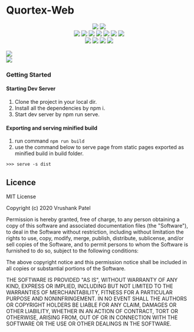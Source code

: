 # Quortex-Web

<div align=center>
<a href="https://sonarcloud.io/summary/new_code?id=VrushankPatel_Quortex"><img src="https://sonarcloud.io/images/project_badges/sonarcloud-black.svg"/></a>
<a href="https://sonarcloud.io/summary/new_code?id=VrushankPatel_Quortex"><img src="https://sonarcloud.io/api/project_badges/quality_gate?project=VrushankPatel_Quortex"/></a><br/>
<a href="https://sonarcloud.io/summary/new_code?id=VrushankPatel_Quortex"><img src="https://sonarcloud.io/api/project_badges/measure?project=VrushankPatel_Quortex&metric=alert_status"/></a>
<a href="https://sonarcloud.io/summary/new_code?id=VrushankPatel_Quortex"><img src="https://sonarcloud.io/api/project_badges/measure?project=VrushankPatel_Quortex&metric=bugs"/></a>
<a href="https://sonarcloud.io/summary/new_code?id=VrushankPatel_Quortex"><img src="https://sonarcloud.io/api/project_badges/measure?project=VrushankPatel_Quortex&metric=code_smells"/></a>
<a href="https://sonarcloud.io/summary/new_code?id=VrushankPatel_Quortex"><img src="https://sonarcloud.io/api/project_badges/measure?project=VrushankPatel_Quortex&metric=duplicated_lines_density"/></a>
<a href="https://sonarcloud.io/summary/new_code?id=VrushankPatel_Quortex"><img src="https://sonarcloud.io/api/project_badges/measure?project=VrushankPatel_Quortex&metric=sqale_rating"/></a>
<a href="https://sonarcloud.io/summary/new_code?id=VrushankPatel_Quortex"><img src="https://sonarcloud.io/api/project_badges/measure?project=VrushankPatel_Quortex&metric=reliability_rating"/></a>
<a href="https://sonarcloud.io/summary/new_code?id=VrushankPatel_Quortex"><img src="https://sonarcloud.io/api/project_badges/measure?project=VrushankPatel_Quortex&metric=security_rating"/></a><br/>
<a href="https://sonarcloud.io/summary/new_code?id=VrushankPatel_Quortex"><img src="https://sonarcloud.io/api/project_badges/measure?project=VrushankPatel_Quortex&metric=sqale_index"/></a>
<a href="https://sonarcloud.io/summary/new_code?id=VrushankPatel_Quortex"><img src="https://sonarcloud.io/api/project_badges/measure?project=VrushankPatel_Quortex&metric=vulnerabilities"/></a>
<a target="_blank" href="https://app.fossa.com/reports/2ca1e3d4-0b5e-4e28-9bc5-d59aaf74dbec"><img src="https://img.shields.io/badge/Fossa-Report-blue"/></a>
<a href="https://app.fossa.com/projects/git%2Bgithub.com%2FVrushankPatel%2FQuortex?ref=badge_shield" alt="FOSSA Status"><img src="https://app.fossa.com/api/projects/git%2Bgithub.com%2FVrushankPatel%2FQuortex.svg?type=shield"/></a>
</div><br/>
<a href="https://app.fossa.com/projects/git%2Bgithub.com%2FVrushankPatel%2FQuortex?ref=badge_small" alt="FOSSA Status"><img src="https://app.fossa.com/api/projects/git%2Bgithub.com%2FVrushankPatel%2FQuortex.svg?type=small"/></a><br/>
<a href="https://app.fossa.com/projects/git%2Bgithub.com%2FVrushankPatel%2FQuortex?ref=badge_large" alt="FOSSA Status"><img src="https://app.fossa.com/api/projects/git%2Bgithub.com%2FVrushankPatel%2FQuortex.svg?type=large"/></a>

### Getting Started

#### Starting Dev Server

1. Clone the project in your local dir.
2. Install all the dependencies by npm i.
3. Start dev server by npm run serve.

#### Exporting and serving minified build

1. run command `npm run build`
2. use the command below to serve page from static pages exported as minified build in build folder.

```
>>> serve -s dist
```

Licence
-------
MIT License

Copyright (c) 2020 Vrushank Patel

Permission is hereby granted, free of charge, to any person obtaining a copy
of this software and associated documentation files (the "Software"), to deal
in the Software without restriction, including without limitation the rights
to use, copy, modify, merge, publish, distribute, sublicense, and/or sell
copies of the Software, and to permit persons to whom the Software is
furnished to do so, subject to the following conditions:

The above copyright notice and this permission notice shall be included in all
copies or substantial portions of the Software.

THE SOFTWARE IS PROVIDED "AS IS", WITHOUT WARRANTY OF ANY KIND, EXPRESS OR
IMPLIED, INCLUDING BUT NOT LIMITED TO THE WARRANTIES OF MERCHANTABILITY,
FITNESS FOR A PARTICULAR PURPOSE AND NONINFRINGEMENT. IN NO EVENT SHALL THE
AUTHORS OR COPYRIGHT HOLDERS BE LIABLE FOR ANY CLAIM, DAMAGES OR OTHER
LIABILITY, WHETHER IN AN ACTION OF CONTRACT, TORT OR OTHERWISE, ARISING FROM,
OUT OF OR IN CONNECTION WITH THE SOFTWARE OR THE USE OR OTHER DEALINGS IN THE
SOFTWARE.